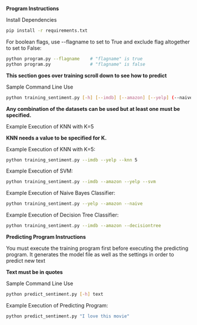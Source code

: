 **Program Instructions**  

Install Dependencies
```Bash
pip install -r requirements.txt
```

For boolean flags, use --flagname to set to True and exclude flag altogether to set to False:
```Bash
python program.py --flagname    # "flagname" is true
python program.py               # "flagname" is false
```
**This section goes over training scroll down to see how to predict**


Sample Command Line Use
```Bash
python training_sentiment.py [-h] [--imdb] [--amazon] [--yelp] (--naive | --knn | --svm | --decisiontree) [k_value]
```

**Any combination of the datasets can be used but at least one must be specified.**

Example Execution of KNN with K=5

**KNN needs a value to be specified for K.**

Example Execution of KNN with K=5:
```Bash
python training_sentiment.py --imdb --yelp --knn 5
```
Example Execution of SVM:
```Bash
python training_sentiment.py --imdb --amazon --yelp --svm
```

Example Execution of Naive Bayes Classifier:

```Bash
python training_sentiment.py --yelp --amazon --naive
```

Example Execution of Decision Tree Classifier:

```Bash
python training_sentiment.py --imdb --amazon --decisiontree
```

**Predicting Program Instructions**

You must execute the training program first before executing the predicting program. It generates the model file as well as the settings in order to predict new text

**Text must be in quotes**

Sample Command Line Use
```Bash
python predict_sentiment.py [-h] text
```

Example Execution of Predicting Program:

```Bash
python predict_sentiment.py "I love this movie"
```

